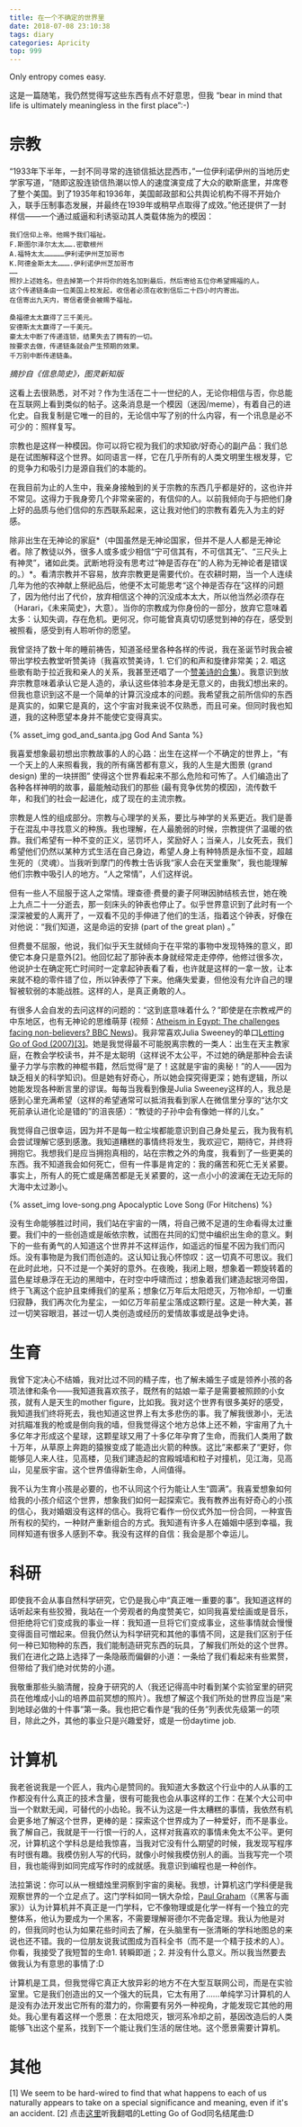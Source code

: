```yaml
---
title: 在一个不确定的世界里
date: 2018-07-08 23:10:38
tags: diary
categories: Apricity
top: 999
---
```


Only entropy comes easy.

<!--more-->

这是一篇随笔，我仍然觉得写这些东西有点不好意思，但我 “bear in mind that life is ultimately meaningless in the first place”:-)



# 宗教

“1933年下半年，一封不同寻常的连锁信抵达昆西市，”一位伊利诺伊州的当地历史学家写道，“随即这股连锁信热潮以惊人的速度演变成了大众的歇斯底里，并席卷了整个美国。到了1935年和1936年，美国邮政部和公共舆论机构不得不开始介入，联手压制事态发展，并最终在1939年或稍早点取得了成效。”他还提供了一封样信——一个通过威逼和利诱驱动其人类载体施为的模因：

```
我们信仰上帝。他赐予我们福祉。
F.斯图尔泽尔太太…….密歇根州
A.福特太太……………伊利诺伊州芝加哥市
K.阿德金斯太太……….伊利诺伊州芝加哥市
……
照抄上述姓名，但去掉第一个并将你的姓名加到最后，然后寄给五位你希望赐福的人。
这个传递链条由一位美国上校发起，收信者必须在收到信后二十四小时内寄出。
在信寄出九天内，寄信者便会被赐予福祉。

桑福德太太赢得了三千美元。
安德斯太太赢得了一千美元。
豪太太中断了传递连锁，结果失去了拥有的一切。
按要求去做，传递链条就会产生预期的效果。
千万别中断传递链条。
```

*摘抄自《信息简史》，图灵新知版*

这看上去很熟悉，对不对？作为生活在二十一世纪的人，无论你相信与否，你总能在互联网上看到类似的帖子。这条消息是一个模因（迷因/meme），有着自己的进化史。自我复制是它唯一的目的，无论信中写了别的什么内容，有一个讯息是必不可少的：照样复写。

宗教也是这样一种模因。你可以将它视为我们的求知欲/好奇心的副产品：我们总是在试图解释这个世界。如同语言一样，它在几乎所有的人类文明里生根发芽，它的竞争力和吸引力是源自我们的本能的。

在我目前为止的人生中，我亲身接触到的关于宗教的东西几乎都是好的，这也许并不常见。这得力于我身旁几个非常亲密的，有信仰的人。以前我倾向于与把他们身上好的品质与他们信仰的东西联系起来，这让我对他们的宗教有着先入为主的好感。


除非出生在无神论的家庭*（中国虽然是无神论国家，但并不是人人都是无神论者。除了教徒以外，很多人或多或少相信“宁可信其有，不可信其无”、“三尺头上有神灵”，诸如此类。武断地将没有思考过“神是否存在”的人称为无神论者是错误的。）*。看清宗教并不容易，放弃宗教更是需要代价。在农耕时期，当一个人连续几年为他的农神献上祭祀品后，他便不太可能思考“这个神是否存在”这样的问题了，因为他付出了代价，放弃相信这个神的沉没成本太大，所以他当然必须存在（Harari，《未来简史》，大意）。当你的宗教成为你身份的一部分，放弃它意味着太多：认知失调，存在危机。更何况，你可能曾真真切切感觉到神的存在，感受到被照看，感受到有人聆听你的愿望。



我曾坚持了数十年的睡前祷告，知道圣经里各种各样的传说，我在圣诞节时我会被带出学校去教堂听赞美诗（我喜欢赞美诗，1. 它们的和声和旋律非常美；2. 唱这些歌有助于拉近我和亲人的关系，我甚至还唱了一个[赞美诗的合集](http://music.163.com/#/album?id=35072594)）。我意识到放弃宗教意味着承认它是人造的，承认这些体验本身是无意义的，由我幻想出来的。但我也意识到这不是一个简单的计算沉没成本的问题。我希望我之前所信仰的东西是真实的，如果它是真的，这个宇宙对我来说不仅熟悉，而且可亲。但同时我也知道，我的这种愿望本身并不能使它变得真实。

{% asset_img god_and_santa.jpg  God And Santa %}

我喜爱想象最初想出宗教故事的人的心路：出生在这样一个不确定的世界上，“有一个天上的人来照看我，我的所有痛苦都有意义，我的人生是大图景 (grand design) 里的一块拼图” 使得这个世界看起来不那么危险和可怖了。人们编造出了各种各样神明的故事，最能触动我们的那些 (最有竞争优势的模因)，流传数千年，和我们的社会一起进化，成了现在的主流宗教。

宗教是人性的组成部分。宗教与心理学的关系，要比与神学的关系更近。我们是善于在混乱中寻找意义的种族。我也理解，在人最脆弱的时候，宗教提供了温暖的依靠。我们希望有一种不变的正义，惩罚坏人，奖励好人；当亲人，儿女死去，我们希望他们仍然以某种方式生活在自己身边，希望人身上有种特质是永恒不变，超越生死的（灵魂）。当我听到摩门的传教士告诉我“家人会在天堂重聚”，我也能理解他们宗教中吸引人的地方。“人之常情”，人们这样说。

但有一些人不屈服于这人之常情。理查德·费曼的妻子阿琳因肺结核去世，她在晚上九点二十一分逝去，那一刻床头的钟表也停止了。似乎世界意识到了此时有一个深深被爱的人离开了，一双看不见的手伸进了他们的生活，指着这个钟表，好像在对他说：“我们知道，这是命运的安排 (part of the great plan) 。”

但费曼不屈服，他说，我们似乎天生就倾向于在平常的事物中发现特殊的意义，即使它本身只是意外[2]。他回忆起了那钟表本身就经常走走停停，他修过很多次，他说护士在确定死亡时间时一定拿起钟表看了看，也许就是这样的一拿一放，让本来就不稳的零件错了位，所以钟表停了下来。他痛失爱妻，但他没有允许自己的理智被软弱的本能战胜。这样的人，是真正勇敢的人。

有很多人会自发的去问这样的问题的：“这到底意味着什么？”即使是在宗教戒严的中东地区，也有无神论的思维萌芽 (视频：[Atheism in Egypt: The challenges facing non-believers? BBC News](https://www.youtube.com/watch?v=UMvFSX00PAI))。我非常喜欢Julia Sweeney的单口[Letting Go of God (2007)[3]](https://www.youtube.com/watch?v=KiU5ht5W_lk&t=1206s)。她是我觉得最不可能脱离宗教的一类人：出生在天主教家庭，在教会学校读书，并不是太聪明（这样说不太公平，不过她的确是那种会去读量子力学与宗教的神棍书籍，然后觉得“是了！这就是宇宙的奥秘！”的人——因为缺乏相关的科学知识)。但是她有好奇心，所以她会探究得更深；她有逻辑，所以她能发现各种断言里的谬误。每每当我看到像是Julia Sweeney这样的人，我总是感到心里充满希望（这样的希望通常可以抵消我看到家人在微信里分享的“达尔文死前承认进化论是错的”的沮丧感）：“教徒的子孙中会有像她一样的儿女。”



我觉得自己很幸运，因为并不是每一粒尘埃都能意识到自己身处星云，我为我有机会尝试理解它感到感激。我知道糟糕的事情终将发生，我欢迎它，期待它，并终将拥抱它。我想我们是应当拥抱真相的，站在宗教之外的角度，我看到了一些更美的东西。我不知道我会如何死亡，但有一件事是肯定的：我的痛苦和死亡无关紧要。事实上，所有人的死亡或是痛苦都是无关紧要的，这一点小小的波澜在无边无际的大海中太过渺小。

{% asset_img love-song.png  Apocalyptic Love Song (For Hitchens) %}


没有生命能够胜过时间，我们站在宇宙的一隅，将自己微不足道的生命看得太过重要。我们中的一些创造或是皈依宗教，试图在共同的幻觉中编织出生命的意义。剩下的一些有勇气的人知道这个世界并不这样运作，如遥远的恒星不因为我们而闪烁。没有事物是为我们而创造的。这认知让我心怀惊叹：这一切真不可思议。我们在此时此地，只不过是一个美好的意外。在夜晚，我闭上眼，想象着一颗旋转着的蓝色星球悬浮在无边的黑暗中，在时空中呼啸而过；想象着我们建造起银河帝国，终于飞离这个庇护且束缚我们的星系；想象亿万年后太阳熄灭，万物冷却，一切重归寂静，我们再次化为星尘，一如亿万年前星尘落成这颗行星。这是一种大美，甚过一切笑容眼泪，甚过一切人类创造或经历的爱情故事或是战争史诗。



# 生育



我曾下定决心不结婚，我对比过不同的精子库，也了解未婚生子或是领养小孩的各项法律和条令——我知道我喜欢孩子，既然有的姑娘一辈子是需要被照顾的小女孩，就有人是天生的mother figure，比如我。我对这个世界有很多美好的感受，我知道我们终将死去，我也知道这世界上有太多悲伤的事。我了解我很渺小，无法对抗瞄准我的枪或是倒向我的墙，但我觉得这个地方总体上还不赖，宇宙用了九十多亿年才形成这个星球，这颗星球又用了十多亿年孕育了生命，而我们人类用了数十万年，从草原上奔跑的猿猴变成了能造出火箭的种族。这比”来都来了“更好，你能够见人来人往，见高楼，见我们建造起的宫殿城墙和粒子对撞机，见江海，见高山，见星辰宇宙。这个世界值得新生命，人间值得。



我不认为生育小孩是必要的，也不认同这个行为能让人生“圆满”。我喜爱想象如何给我的小孩介绍这个世界，想象我们如何一起探索它。我有教养出有好奇心的小孩的信心，我对婚姻没有这样的信心。我将它看作一份仪式外加一份合同，一种宣告所有权的契约，一种财产重新组合的方式。我知道有许多人在婚姻中感到幸福，我同样知道有很多人感到不幸。我没有这样的自信：我会是那个幸运儿。



# 科研



即使我不会从事自然科学研究，它仍是我心中“真正唯一重要的事”。我知道这样的话听起来有些狡猾，我站在一个旁观者的角度赞美它，如同我喜爱绘画或是音乐，但拒绝将它们变成我的事业一样：我知道一旦将它们变成事业，这些事情就会慢慢变得面目可憎起来。但我仍然认为科学研究和其他的事情不同，这是我们区别于任何一种已知物种的东西，我们能制造研究东西的玩具，了解我们所处的这个世界。我们在进化之路上选择了一条隐蔽而偏僻的小道：一条给了我们看起来有些累赘，但带给了我们绝对优势的小道。



我敬重那些头脑清醒，投身于研究的人（我还记得高中时看到某个实验室里的研究员在他堆成小山的培养皿前冥想的照片）。我想了解这个我们所处的世界应当是“来到地球必做的十件事”第一条。我也把它看作是“我的任务”列表优先级第一的项目，除此之外，其他的事业只是兴趣爱好，或是一份daytime job. 



# 计算机



我老爸说我是一个匠人，我内心是赞同的。我知道大多数这个行业中的人从事的工作都没有什么真正的技术含量，很有可能我也会从事这样的工作：在某个大公司中当一个默默无闻，可替代的小齿轮。我不认为这是一件太糟糕的事情，我依然有机会更多地了解这个世界，更棒的是：探索这个世界成为了一种爱好，而不是事业。我了解自己，我就是干一行恨一行的人，这样对我喜欢的事情未免太不公平。更何况，计算机这个学科总是给我惊喜，当我对它没有什么期望的时候，我发现写程序有时很有趣。我模仿别人写的代码，就像小时候我模仿别人的画。当我写完一个项目，我也能得到如同完成写作时的成就感。我意识到编程也是一种创作。



法拉第说：你可以从一根蜡烛里洞察到宇宙的奥秘。我想，计算机这门学科便是我观察世界的一个立足点了。这门学科如同一锅大杂烩，[Paul Graham](https://en.wikipedia.org/wiki/Paul_Graham_(programmer))（《黑客与画家》）认为计算机并不真正是一门学科，它不像物理或是化学一样有一个独立的完整体系，他认为要成为一个黑客，不需要理解哥德尔不完备定理。我认为他是对的，但我同时也认为如果花些时间去了解，在头脑里有一张清晰的学科地图总的来说也还不错。我的一位朋友说我试图成为百科全书（而不是一个精于技术的人）。你看，我接受了我短暂的生命1. 转瞬即逝；2. 并没有什么意义。所以我当然要去做我认为有意思的事情了:D



计算机是工具，但我觉得它真正大放异彩的地方不在大型互联网公司，而是在实验室里。它是我们创造出的又一个强大的玩具，它太有用了……单纯学习计算机的人是没有办法开发出它所有的潜力的，你需要有另外一种视角，才能发现它其他的用处。我心里有着这样一个愿景：在太阳熄灭，银河系冷却之前，基因改造后的人类能够飞出这个星系，找到下一个能让我们生活的居住地。这个愿景需要计算机。



# 其他

[1] We seem to be hard-wired to find that what happens to each of us naturally appears to take on a special significance and meaning, even if it's an accident.
[2] 点击[这里](http://music.163.com/#/m/song?id=553431456&userid=124192403)听我翻唱的Letting Go of God同名结尾曲:D